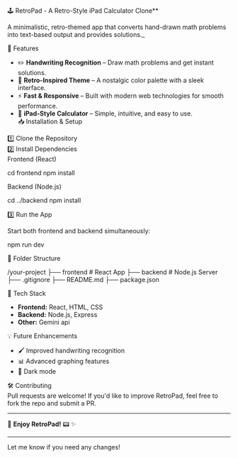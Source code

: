 🕹️ RetroPad - A Retro-Style iPad Calculator Clone**  

A minimalistic, retro-themed app that converts hand-drawn math problems into text-based output and provides solutions._  

🚀 Features  
- ✏️ **Handwriting Recognition** – Draw math problems and get instant solutions.  
- 🎨 **Retro-Inspired Theme** – A nostalgic color palette with a sleek interface.  
- ⚡ **Fast & Responsive** – Built with modern web technologies for smooth performance.  
- 🔢 **iPad-Style Calculator** – Simple, intuitive, and easy to use.  
📥 Installation & Setup  

1️⃣ Clone the Repository  
2️⃣ Install Dependencies  
Frontend (React)

cd frontend
npm install


Backend (Node.js)

cd ../backend
npm install

3️⃣ Run the App  

Start both frontend and backend simultaneously:  

npm run dev


📂 Folder Structure  

/your-project
  ├── frontend   # React App
  ├── backend    # Node.js Server
  ├── .gitignore
  ├── README.md
  ├── package.json


🎨 Tech Stack  
- **Frontend:** React, HTML, CSS  
- **Backend:** Node.js, Express  
- **Other:** Gemini api 

💡 Future Enhancements  
- 🖌️ Improved handwriting recognition  
- 📊 Advanced graphing features  
- 🌙 Dark mode  

🛠️ Contributing  
Pull requests are welcome! If you'd like to improve RetroPad, feel free to fork the repo and submit a PR.  

---

🚀 **Enjoy RetroPad!** 📟 ✨  

---

Let me know if you need any changes!
